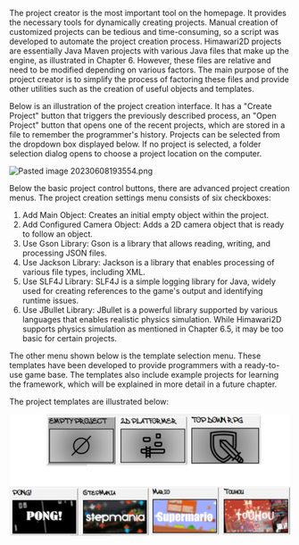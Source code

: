 The project creator is the most important tool on the homepage. It provides the necessary tools for dynamically creating projects. Manual creation of customized projects can be tedious and time-consuming, so a script was developed to automate the project creation process. Himawari2D projects are essentially Java Maven projects with various Java files that make up the engine, as illustrated in Chapter 6. However, these files are relative and need to be modified depending on various factors. The main purpose of the project creator is to simplify the process of factoring these files and provide other utilities such as the creation of useful objects and templates.

Below is an illustration of the project creation interface. It has a "Create Project" button that triggers the previously described process, an "Open Project" button that opens one of the recent projects, which are stored in a file to remember the programmer's history. Projects can be selected from the dropdown box displayed below. If no project is selected, a folder selection dialog opens to choose a project location on the computer.

![Pasted image 20230608193554.png](images/Pasted%20image%20230608193554.png)

Below the basic project control buttons, there are advanced project creation menus. The project creation settings menu consists of six checkboxes:

1. Add Main Object: Creates an initial empty object within the project.
2. Add Configured Camera Object: Adds a 2D camera object that is ready to follow an object.
3. Use Gson Library: Gson is a library that allows reading, writing, and processing JSON files.
4. Use Jackson Library: Jackson is a library that enables processing of various file types, including XML.
5. Use SLF4J Library: SLF4J is a simple logging library for Java, widely used for creating references to the game's output and identifying runtime issues.
6. Use JBullet Library: JBullet is a powerful library supported by various languages that enables realistic physics simulation. While Himawari2D supports physics simulation as mentioned in Chapter 6.5, it may be too basic for certain projects.

The other menu shown below is the template selection menu. These templates have been developed to provide programmers with a ready-to-use game base. The templates also include example projects for learning the framework, which will be explained in more detail in a future chapter.

The project templates are illustrated below:

![Pasted image 20230608193625.png](images/Pasted%20image%2020230608193625.png)